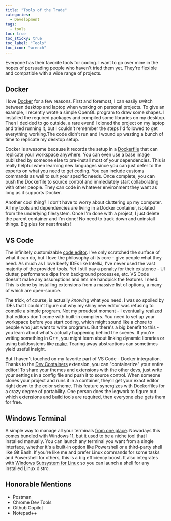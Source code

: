 ```yaml
---
title: "Tools of the Trade"
categories:
  - Development
tags:
  - tools
toc: true
toc_sticky: true
toc_label: "Tools"
toc_icon: "wrench"
---
```


Everyone has their favorite tools for coding. I want to go over mine in the hopes of persuading people who haven't tried them yet. They're flexible and compatible with a wide range of projects.

## Docker

I love [Docker][docker] for a few reasons. First and foremost, I can easily switch between desktop and laptop when working on personal projects. To give an example, I recently wrote a simple OpenGL program to draw some shapes. I installed the required packages and compiled some libraries on my desktop. Then I decided to go outside, a rare event! I cloned the project on my laptop and tried running it, but I couldn't remember the steps I'd followed to get everything working.The code didn't run and I wound up wasting a bunch of time to replicate my desktop setup.

Docker is awesome because it records the setup in a [Dockerfile][dockerfile] that can replicate your workspace anywhere. You can even use a base image published by someone else to pre-install most of your dependencies. This is really helpful when learning new languages since you can just defer to the experts on what you need to get coding. You can include customs commands as well to suit your specific needs. Once complete, you can push the Dockerfile to source control and immediately start collaborating with other people. They can code in whatever environment they want as long as it supports Docker.

Another cool thing? I don't have to worry about cluttering up my computer. All my tools and dependencies are living in a Docker container, isolated from the underlying filesystem. Once I'm done with a project, I just delete the parent container and I'm done! No need to track down and uninstall things. Big plus for neat freaks!

## VS Code

The infinitely customizable [code editor][vs-code]. I've only scratched the surface of what it can do, but I love the philosophy at its core - give people what they need. As much as I love beefy IDEs like IntelliJ, I've never used the vast majority of the provided tools. Yet I still pay a penalty for their existence - UI clutter, performance dips from background processes, etc. VS Code doesn't make any assumptions and lets me handpick the features I need. This is done by installing extensions from a massive list of options, a many of which are open-source.

The trick, of course, is actually *knowing* what you need. I was so spoiled by IDEs that I couldn't figure out why my shiny new editor was refusing to compile a simple program. Not my proudest moment - I eventually realized that editors don't come with built-in compilers. You need to set up your workspace before you start coding, which might sound like a chore to people who just want to write programs. But there's a big benefit to this - you learn about what's actually happening behind the scenes. If you're writing something in C++, you might learn about linking dynamic libraries or using buildsystems like [make][make]. Tearing away abstractions can sometimes yield useful insight.

But I haven't touched on my favorite part of VS Code - Docker integration. Thanks to the [Dev Containers][dev-containers] extension, you can "containerize" your entire editor! To share your themes and extensions with the other devs, just write your settings in a config file and push it to source control. When someone clones your project and runs it in a container, they'll get your exact editor right down to the color scheme. This feature synergizes with Dockerfiles for a crazy degree of portability. One person does the legwork to figure out which extensions and build tools are required, then everyone else gets them for free.

## Windows Terminal

A simple way to manage all your terminals [from one place][windows-terminal]. Nowadays this comes bundled with Windows 11, but it used to be a niche tool that I installed manually. You can launch any terminal you want from a single interface, whether it's a built-in option like Powershell or a third-party shell like Git Bash. If you're like me and prefer Linux commands for some tasks and Powershell for others, this is a big efficiency boost. It also integrates with [Windows Subsystem for Linux][wsl] so you can launch a shell for any installed Linux distro.

## Honorable Mentions
- Postman
- Chrome Dev Tools
- Github Copilot
- Notepad++

[docker]: https://www.docker.com/
[dockerfile]: https://docs.docker.com/reference/dockerfile/
[vs-code]: https://code.visualstudio.com/
[make]: https://www.gnu.org/software/make/manual/make.html
[dev-containers]: https://code.visualstudio.com/docs/devcontainers/containers
[windows-terminal]: https://learn.microsoft.com/en-us/windows/terminal/
[wsl]: https://learn.microsoft.com/en-us/windows/wsl/